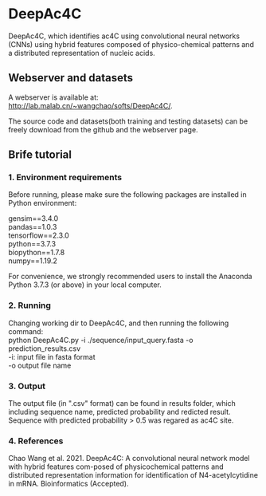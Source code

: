 # DeepAc4C
DeepAc4C, which identifies ac4C using convolutional neural networks (CNNs) using hybrid features composed of physico-chemical patterns and a distributed representation of nucleic acids.
## Webserver and datasets
A webserver is available at: http://lab.malab.cn/~wangchao/softs/DeepAc4C/.

The source code and datasets(both training and testing datasets) can be freely download from the github and the webserver page.

## Brife tutorial

### 1. Environment requirements
Before running, please make sure the following packages are installed in Python environment:

gensim==3.4.0  
pandas==1.0.3  
tensorflow==2.3.0  
python==3.7.3  
biopython==1.7.8  
numpy==1.19.2  

For convenience, we strongly recommended users to install the Anaconda Python 3.7.3 (or above) in your local computer.

### 2. Running
Changing working dir to DeepAc4C, and then running the following command:  
python DeepAc4C.py -i ./sequence/input_query.fasta -o prediction_results.csv  
-i: input file in fasta format  
-o output file name 

### 3. Output
The output file (in ".csv" format) can be found in results folder, which including sequence name, predicted probability and redicted result.  
Sequence with predicted probability > 0.5 was regared as ac4C site.  

### 4. References
Chao Wang et al. 2021. DeepAc4C: A convolutional neural network model with hybrid features com-posed of physicochemical patterns and distributed representation information for identification of N4-acetylcytidine in mRNA. Bioinformatics (Accepted).  

